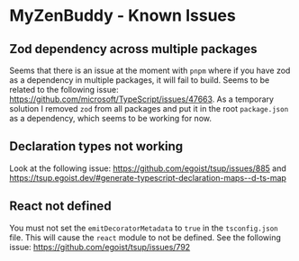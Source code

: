 # MyZenBuddy - Known Issues

## Zod dependency across multiple packages

Seems that there is an issue at the moment with `pnpm` where if you have zod as a dependency in multiple packages, it will fail to build. Seems to be related to the following issue: <https://github.com/microsoft/TypeScript/issues/47663>. As a temporary solution I removed `zod` from all packages and put it in the root `package.json` as a dependency, which seems to be working for now.

## Declaration types not working

Look at the following issue: <https://github.com/egoist/tsup/issues/885> and <https://tsup.egoist.dev/#generate-typescript-declaration-maps--d-ts-map>

## React not defined

You must not set the `emitDecoratorMetadata` to `true` in the `tsconfig.json` file. This will cause the `react` module to not be defined. See the following issue: <https://github.com/egoist/tsup/issues/792>
